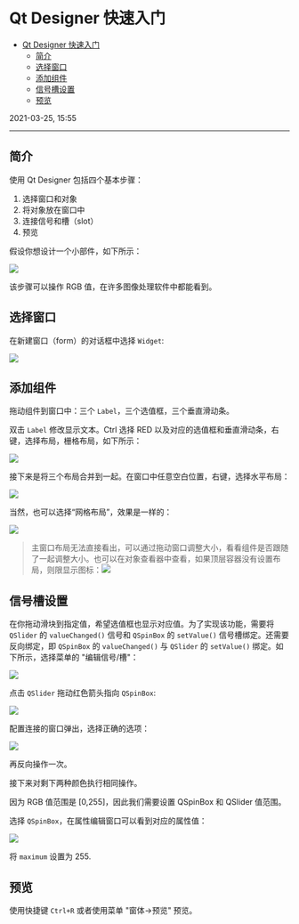 # Qt Designer 快速入门

- [Qt Designer 快速入门](#qt-designer-快速入门)
  - [简介](#简介)
  - [选择窗口](#选择窗口)
  - [添加组件](#添加组件)
  - [信号槽设置](#信号槽设置)
  - [预览](#预览)

2021-03-25, 15:55
***

## 简介

使用 Qt Designer 包括四个基本步骤：

1. 选择窗口和对象
2. 将对象放在窗口中
3. 连接信号和槽（slot）
4. 预览

假设你想设计一个小部件，如下所示：

![](images/2021-03-25-15-49-19.png)

该步骤可以操作 RGB 值，在许多图像处理软件中都能看到。

## 选择窗口

在新建窗口（form）的对话框中选择 `Widget`:

![](images/2021-03-25-15-54-24.png)

## 添加组件

拖动组件到窗口中：三个 `Label`，三个选值框，三个垂直滑动条。

双击 `Label` 修改显示文本。Ctrl 选择 RED 以及对应的选值框和垂直滑动条，右键，选择布局，栅格布局，如下所示：

![](images/2021-03-25-16-03-02.png)

接下来是将三个布局合并到一起。在窗口中任意空白位置，右键，选择水平布局：

![](images/2021-03-25-16-05-46.png)

当然，也可以选择“网格布局”，效果是一样的：

![](images/2021-03-25-16-06-25.png)

> 主窗口布局无法直接看出，可以通过拖动窗口调整大小，看看组件是否跟随了一起调整大小。也可以在对象查看器中查看，如果顶层容器没有设置布局，则限显示图标：![](images/2021-03-25-16-09-08.png)

## 信号槽设置

在你拖动滑块到指定值，希望选值框也显示对应值。为了实现该功能，需要将 `QSlider` 的 `valueChanged()` 信号和 `QSpinBox` 的 `setValue()` 信号槽绑定。还需要反向绑定，即 `QSpinBox` 的 `valueChanged()` 与 `QSlider` 的 `setValue()` 绑定。如下所示，选择菜单的 "编辑信号/槽"：

![](images/2021-03-25-16-26-44.png)

点击 `QSlider` 拖动红色箭头指向 `QSpinBox`:

![](images/2021-03-25-16-29-06.png)

配置连接的窗口弹出，选择正确的选项：

![](images/2021-03-25-16-31-04.png)

再反向操作一次。

接下来对剩下两种颜色执行相同操作。

因为 RGB 值范围是 [0,255]，因此我们需要设置 QSpinBox 和 QSlider 值范围。

选择 `QSpinBox`，在属性编辑窗口可以看到对应的属性值：

![](images/2021-03-25-16-36-57.png)

将 `maximum` 设置为 255.

## 预览

使用快捷键 `Ctrl+R` 或者使用菜单 "窗体->预览" 预览。
